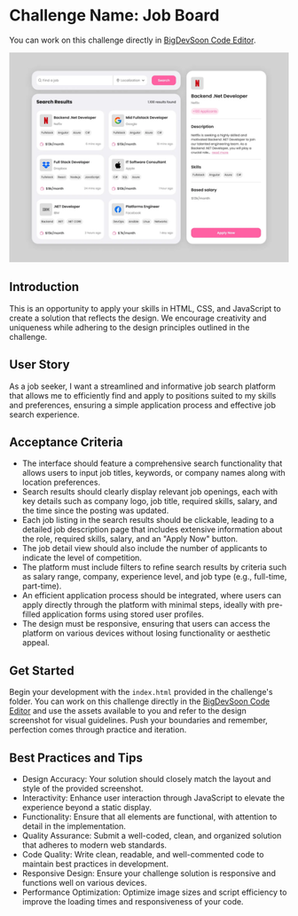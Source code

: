 # Challenge Name: Job Board

You can work on this challenge directly in [BigDevSoon Code Editor](https://app.bigdevsoon.me/challenges/job-board/browser).

![Job Board Design](./design.png)

## Introduction

This is an opportunity to apply your skills in HTML, CSS, and JavaScript to create a solution that reflects the design. We encourage creativity and uniqueness while adhering to the design principles outlined in the challenge.

## User Story

As a job seeker, I want a streamlined and informative job search platform that allows me to efficiently find and apply to positions suited to my skills and preferences, ensuring a simple application process and effective job search experience.

## Acceptance Criteria

- The interface should feature a comprehensive search functionality that allows users to input job titles, keywords, or company names along with location preferences.
- Search results should clearly display relevant job openings, each with key details such as company logo, job title, required skills, salary, and the time since the posting was updated.
- Each job listing in the search results should be clickable, leading to a detailed job description page that includes extensive information about the role, required skills, salary, and an "Apply Now" button.
- The job detail view should also include the number of applicants to indicate the level of competition.
- The platform must include filters to refine search results by criteria such as salary range, company, experience level, and job type (e.g., full-time, part-time).
- An efficient application process should be integrated, where users can apply directly through the platform with minimal steps, ideally with pre-filled application forms using stored user profiles.
- The design must be responsive, ensuring that users can access the platform on various devices without losing functionality or aesthetic appeal.

## Get Started

Begin your development with the `index.html` provided in the challenge's folder. You can work on this challenge directly in the [BigDevSoon Code Editor](https://app.bigdevsoon.me/challenges/job-board/browser) and use the assets available to you and refer to the design screenshot for visual guidelines. Push your boundaries and remember, perfection comes through practice and iteration.

## Best Practices and Tips

- Design Accuracy: Your solution should closely match the layout and style of the provided screenshot.
- Interactivity: Enhance user interaction through JavaScript to elevate the experience beyond a static display.
- Functionality: Ensure that all elements are functional, with attention to detail in the implementation.
- Quality Assurance: Submit a well-coded, clean, and organized solution that adheres to modern web standards.
- Code Quality: Write clean, readable, and well-commented code to maintain best practices in development.
- Responsive Design: Ensure your challenge solution is responsive and functions well on various devices.
- Performance Optimization: Optimize image sizes and script efficiency to improve the loading times and responsiveness of your code.
